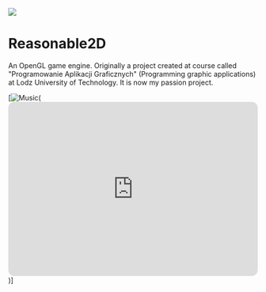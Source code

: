 [![](../../actions/workflows/cpp_cmake.yml/badge.svg)](../../actions)

# Reasonable2D

An OpenGL game engine. Originally a project created at course called "Programowanie Aplikacji Graficznych" (Programming graphic applications) at Lodz University of Technology. It is now my passion project.


  [![Music](https://avatars.githubusercontent.com/u/49816567?s=96&v=4)(<iframe style="border-radius:12px" src="https://open.spotify.com/embed/album/36XlgD1nEH3KYOL5imcbZQ?utm_source=generator" width="100%" height="352" frameBorder="0" allowfullscreen="" allow="autoplay; clipboard-write; encrypted-media; fullscreen; picture-in-picture" loading="lazy"></iframe>)]
